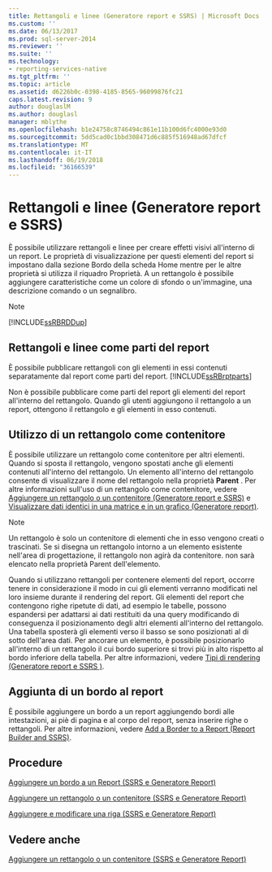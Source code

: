```yaml
---
title: Rettangoli e linee (Generatore report e SSRS) | Microsoft Docs
ms.custom: ''
ms.date: 06/13/2017
ms.prod: sql-server-2014
ms.reviewer: ''
ms.suite: ''
ms.technology:
- reporting-services-native
ms.tgt_pltfrm: ''
ms.topic: article
ms.assetid: d6226b0c-0398-4185-8565-96099876fc21
caps.latest.revision: 9
author: douglaslM
ms.author: douglasl
manager: mblythe
ms.openlocfilehash: b1e24758c8746494c861e11b100d6fc4000e93d0
ms.sourcegitcommit: 5dd5cad0c1bbd308471d6c885f516948ad67dfcf
ms.translationtype: MT
ms.contentlocale: it-IT
ms.lasthandoff: 06/19/2018
ms.locfileid: "36166539"
---
```

# <a name="rectangles-and-lines-report-builder-and-ssrs"></a>Rettangoli e linee (Generatore report e SSRS)
  È possibile utilizzare rettangoli e linee per creare effetti visivi all'interno di un report. Le proprietà di visualizzazione per questi elementi del report si impostano dalla sezione Bordo della scheda Home mentre per le altre proprietà si utilizza il riquadro Proprietà. A un rettangolo è possibile aggiungere caratteristiche come un colore di sfondo o un'immagine, una descrizione comando o un segnalibro.  
  
> [!NOTE]  
>  [!INCLUDE[ssRBRDDup](../../includes/ssrbrddup-md.md)]  
  
##  <a name="RectanglesLinesReportParts"></a> Rettangoli e linee come parti del report  
 È possibile pubblicare rettangoli con gli elementi in essi contenuti separatamente dal report come parti del report. [!INCLUDE[ssRBrptparts](../../includes/ssrbrptparts-md.md)]  
  
 Non è possibile pubblicare come parti del report gli elementi del report all'interno del rettangolo. Quando gli utenti aggiungono il rettangolo a un report, ottengono il rettangolo e gli elementi in esso contenuti.  
  

  
##  <a name="RectangleAsContainer"></a> Utilizzo di un rettangolo come contenitore  
 È possibile utilizzare un rettangolo come contenitore per altri elementi. Quando si sposta il rettangolo, vengono spostati anche gli elementi contenuti all'interno del rettangolo. Un elemento all'interno del rettangolo consente di visualizzare il nome del rettangolo nella proprietà **Parent** . Per altre informazioni sull'uso di un rettangolo come contenitore, vedere [Aggiungere un rettangolo o un contenitore &#40;Generatore report e SSRS&#41;](add-a-rectangle-or-container-report-builder-and-ssrs.md) e [Visualizzare dati identici in una matrice e in un grafico &#40;Generatore report&#41;](display-the-same-data-on-a-matrix-and-a-chart-report-builder.md).  
  
> [!NOTE]  
>  Un rettangolo è solo un contenitore di elementi che in esso vengono creati o trascinati. Se si disegna un rettangolo intorno a un elemento esistente nell'area di progettazione, il rettangolo non agirà da contenitore. non sarà elencato nella proprietà Parent dell'elemento.  
  
 Quando si utilizzano rettangoli per contenere elementi del report, occorre tenere in considerazione il modo in cui gli elementi verranno modificati nel loro insieme durante il rendering del report. Gli elementi del report che contengono righe ripetute di dati, ad esempio le tabelle, possono espandersi per adattarsi ai dati restituiti da una query modificando di conseguenza il posizionamento degli altri elementi all'interno del rettangolo. Una tabella sposterà gli elementi verso il basso se sono posizionati al di sotto dell'area dati. Per ancorare un elemento, è possibile posizionarlo all'interno di un rettangolo il cui bordo superiore si trovi più in alto rispetto al bordo inferiore della tabella. Per altre informazioni, vedere [Tipi di rendering  &#40;Generatore report e SSRS &#41;](rendering-behaviors-report-builder-and-ssrs.md).  
  

  
##  <a name="ReportBorder"></a> Aggiunta di un bordo al report  
 È possibile aggiungere un bordo a un report aggiungendo bordi alle intestazioni, ai piè di pagina e al corpo del report, senza inserire righe o rettangoli. Per altre informazioni, vedere [Add a Border to a Report &#40;Report Builder and SSRS&#41;](add-a-border-to-a-report-report-builder-and-ssrs.md).  
  

  
##  <a name="HowTo"></a> Procedure  
 [Aggiungere un bordo a un Report &#40;SSRS e Generatore Report&#41;](add-a-border-to-a-report-report-builder-and-ssrs.md)  
  
 [Aggiungere un rettangolo o un contenitore &#40;SSRS e Generatore Report&#41;](add-a-rectangle-or-container-report-builder-and-ssrs.md)  
  
 [Aggiungere e modificare una riga &#40;SSRS e Generatore Report&#41;](add-and-modify-a-line-report-builder-and-ssrs.md)  
  
## <a name="see-also"></a>Vedere anche  
 [Aggiungere un rettangolo o un contenitore &#40;SSRS e Generatore Report&#41;](add-a-rectangle-or-container-report-builder-and-ssrs.md)  
  
  